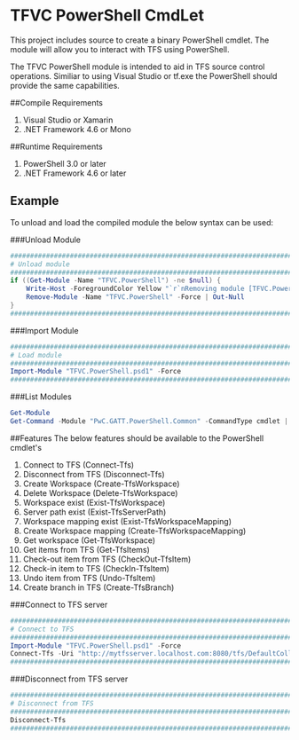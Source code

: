 TFVC PowerShell CmdLet
=============================================

This project includes source to create a binary PowerShell cmdlet.  The module will allow you to interact with TFS using PowerShell. 

The TFVC PowerShell module is intended to aid in TFS source control operations.  Similiar to using Visual Studio or tf.exe the PowerShell should provide the same capabilities.

##Compile Requirements
1. Visual Studio or Xamarin
2. .NET Framework 4.6 or Mono 

##Runtime Requirements
1. PowerShell 3.0 or later
2. .NET Framework 4.6 or later


## Example
To unload and load the compiled module the below syntax can be used:

###Unload Module
```powershell
###################################################################################
# Unload module
###################################################################################
if ((Get-Module -Name "TFVC.PowerShell") -ne $null) {
	Write-Host -ForegroundColor Yellow "`r`nRemoving module [TFVC.PowerShell"
	Remove-Module -Name "TFVC.PowerShell" -Force | Out-Null
}
###################################################################################
```

###Import Module
```powershell
###################################################################################
# Load module
###################################################################################
Import-Module "TFVC.PowerShell.psd1" -Force
###################################################################################
```
###List Modules
```powershell
Get-Module
Get-Command -Module "PwC.GATT.PowerShell.Common" -CommandType cmdlet | Format-Table
```

##Features
The below features should be available to the PowerShell cmdlet's 

1. Connect to TFS (Connect-Tfs)
2. Disconnect from TFS (Disconnect-Tfs)
3. Create Workspace (Create-TfsWorkspace)
4. Delete Workspace (Delete-TfsWorkspace)
5. Workspace exist (Exist-TfsWorkspace)
6. Server path exist (Exist-TfsServerPath)
7. Workspace mapping exist (Exist-TfsWorkspaceMapping)
8. Create Workspace mapping (Create-TfsWorkspaceMapping)
9. Get workspace (Get-TfsWorkspace)
10. Get items from TFS (Get-TfsItems)
11. Check-out item from TFS (CheckOut-TfsItem)
12. Check-in item to TFS (CheckIn-TfsItem)
13. Undo item from TFS (Undo-TfsItem)
14. Create branch in TFS (Create-TfsBranch)

###Connect to TFS server
```powershell
###################################################################################
# Connect to TFS
###################################################################################
Import-Module "TFVC.PowerShell.psd1" -Force
Connect-Tfs -Uri "http://mytfsserver.localhost.com:8080/tfs/DefaultCollection"
###################################################################################
```

###Disconnect from TFS server
```powershell
###################################################################################
# Disconnect from TFS
###################################################################################
Disconnect-Tfs
###################################################################################
```